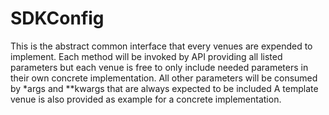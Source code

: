 # SDKConfig

This is the abstract common interface that every venues are expended to implement.
Each method will be invoked by API providing all listed parameters but each venue is free to only include needed parameters in their own concrete implementation.
All other parameters will be consumed by *args and **kwargs that are always expected to be included
A template venue is also provided as example for a concrete implementation.
